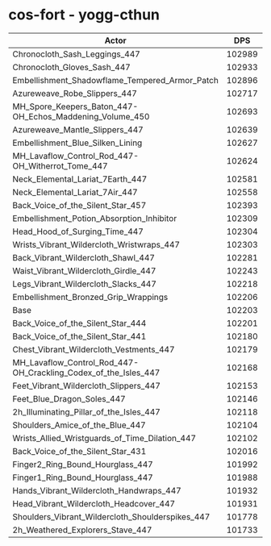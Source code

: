 # cos-fort - yogg-cthun
| Actor | DPS | Increase |
|---|:---:|:---:|
|Chronocloth_Sash_Leggings_447|102989|0.77%|
|Chronocloth_Gloves_Sash_447|102933|0.71%|
|Embellishment_Shadowflame_Tempered_Armor_Patch|102896|0.68%|
|Azureweave_Robe_Slippers_447|102717|0.50%|
|MH_Spore_Keepers_Baton_447-OH_Echos_Maddening_Volume_450|102693|0.48%|
|Azureweave_Mantle_Slippers_447|102639|0.43%|
|Embellishment_Blue_Silken_Lining|102627|0.41%|
|MH_Lavaflow_Control_Rod_447-OH_Witherrot_Tome_447|102624|0.41%|
|Neck_Elemental_Lariat_7Earth_447|102581|0.37%|
|Neck_Elemental_Lariat_7Air_447|102558|0.35%|
|Back_Voice_of_the_Silent_Star_457|102393|0.19%|
|Embellishment_Potion_Absorption_Inhibitor|102309|0.10%|
|Head_Hood_of_Surging_Time_447|102304|0.10%|
|Wrists_Vibrant_Wildercloth_Wristwraps_447|102303|0.10%|
|Back_Vibrant_Wildercloth_Shawl_447|102281|0.08%|
|Waist_Vibrant_Wildercloth_Girdle_447|102243|0.04%|
|Legs_Vibrant_Wildercloth_Slacks_447|102218|0.01%|
|Embellishment_Bronzed_Grip_Wrappings|102206|0.00%|
|Base|102203|0.00%|
|Back_Voice_of_the_Silent_Star_444|102201|0.00%|
|Back_Voice_of_the_Silent_Star_441|102180|-0.02%|
|Chest_Vibrant_Wildercloth_Vestments_447|102179|-0.02%|
|MH_Lavaflow_Control_Rod_447-OH_Crackling_Codex_of_the_Isles_447|102168|-0.03%|
|Feet_Vibrant_Wildercloth_Slippers_447|102153|-0.05%|
|Feet_Blue_Dragon_Soles_447|102146|-0.06%|
|2h_Illuminating_Pillar_of_the_Isles_447|102118|-0.08%|
|Shoulders_Amice_of_the_Blue_447|102104|-0.10%|
|Wrists_Allied_Wristguards_of_Time_Dilation_447|102102|-0.10%|
|Back_Voice_of_the_Silent_Star_431|102016|-0.18%|
|Finger2_Ring_Bound_Hourglass_447|101992|-0.21%|
|Finger1_Ring_Bound_Hourglass_447|101988|-0.21%|
|Hands_Vibrant_Wildercloth_Handwraps_447|101932|-0.27%|
|Head_Vibrant_Wildercloth_Headcover_447|101931|-0.27%|
|Shoulders_Vibrant_Wildercloth_Shoulderspikes_447|101778|-0.42%|
|2h_Weathered_Explorers_Stave_447|101733|-0.46%|
